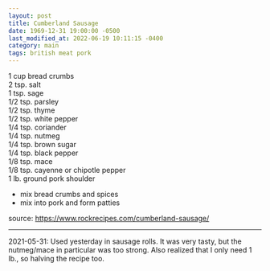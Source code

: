 ```yaml
---
layout: post
title: Cumberland Sausage
date: 1969-12-31 19:00:00 -0500
last_modified_at: 2022-06-19 10:11:15 -0400
category: main
tags: british meat pork
---
```

1 cup bread crumbs  
2 tsp. salt    
1 tsp. sage  
1/2 tsp. parsley  
1/2 tsp. thyme  
1/2 tsp. white pepper  
1/4 tsp. coriander  
1/4 tsp. nutmeg  
1/4 tsp. brown sugar  
1/4 tsp. black pepper  
1/8 tsp. mace  
1/8 tsp. cayenne or chipotle pepper  
1 lb. ground pork shoulder  

* mix bread crumbs and spices
* mix into pork and form patties

source: <https://www.rockrecipes.com/cumberland-sausage/>

---

2021-05-31: Used yesterday in sausage rolls. It was very tasty, but the nutmeg/mace
in particular was too strong. Also realized that I only need 1 lb., so halving the
recipe too.
